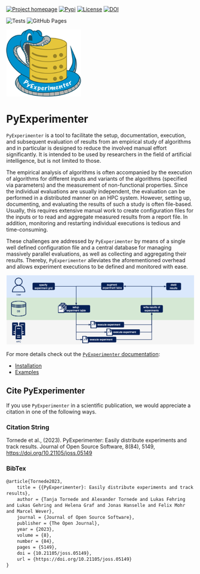 [![Project homepage](https://img.shields.io/badge/Project%20homepage-tornede.github.io/py_experimenter-0092CD)](https://tornede.github.io/py_experimenter)
[![Pypi](https://img.shields.io/pypi/v/py_experimenter)](https://pypi.org/project/py-experimenter/)
[![License](https://img.shields.io/github/license/tornede/py_experimenter)](https://tornede.github.io/py_experimenter/license.html)
[![DOI](https://joss.theoj.org/papers/10.21105/joss.05149/status.svg)](https://doi.org/10.21105/joss.05149)

![Tests](https://github.com/tornede/py_experimenter/actions/workflows/tests.yml/badge.svg)
![GitHub Pages](https://github.com/tornede/py_experimenter/actions/workflows/github-pages.yml/badge.svg)

<img src="docs/source/_static/py-experimenter-logo.png" alt="PyExperimenter Logo: Python biting a database" width="200px"/>

# PyExperimenter

`PyExperimenter` is a tool to facilitate the setup, documentation, execution, and subsequent evaluation of results from an empirical study of algorithms and in particular is designed to reduce the involved manual effort significantly.
It is intended to be used by researchers in the field of artificial intelligence, but is not limited to those.

The empirical analysis of algorithms is often accompanied by the execution of algorithms for different inputs and variants of the algorithms (specified via parameters) and the measurement of non-functional properties.
Since the individual evaluations are usually independent, the evaluation can be performed in a distributed manner on an HPC system.
However, setting up, documenting, and evaluating the results of such a study is often file-based.
Usually, this requires extensive manual work to create configuration files for the inputs or to read and aggregate measured results from a report file.
In addition, monitoring and restarting individual executions is tedious and time-consuming.

These challenges are addressed by `PyExperimenter` by means of a single well defined configuration file and a central database for managing massively parallel evaluations, as well as collecting and aggregating their results.
Thereby, `PyExperimenter` alleviates the aforementioned overhead and allows experiment executions to be defined and monitored with ease.

![General schema of `PyExperimenter`.](docs/source/_static/workflow.png)

For more details check out the [`PyExperimenter` documentation](https://tornede.github.io/py_experimenter/):

- [Installation](https://tornede.github.io/py_experimenter/installation.html)
- [Examples](https://tornede.github.io/py_experimenter/examples/example_general_usage.html)

## Cite PyExperimenter

If you use `PyExperimenter` in a scientific publication, we would appreciate a citation in one of the following ways.

### Citation String

Tornede et al., (2023). PyExperimenter: Easily distribute experiments and track results. Journal of Open Source Software, 8(84), 5149, https://doi.org/10.21105/joss.05149

### BibTex
```
@article{Tornede2023, 
    title = {{PyExperimenter}: Easily distribute experiments and track results}, 
    author = {Tanja Tornede and Alexander Tornede and Lukas Fehring and Lukas Gehring and Helena Graf and Jonas Hanselle and Felix Mohr and Marcel Wever}, 
    journal = {Journal of Open Source Software},
    publisher = {The Open Journal},  
    year = {2023}, 
    volume = {8}, 
    number = {84}, 
    pages = {5149}, 
    doi = {10.21105/joss.05149}, 
    url = {https://doi.org/10.21105/joss.05149}
}
```
